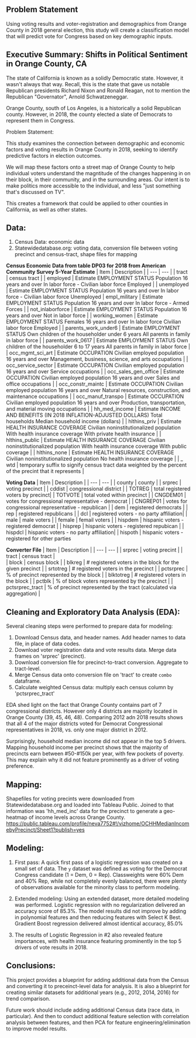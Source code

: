 ## Problem Statement

Using voting results and voter-registration and demographics from Orange County in 2018 general election, this study will create a classification model that will predict vote for Congress based on key demographic inputs. 

## Executive Summary:  Shifts in Political Sentiment in Orange County, CA

The state of California is known as a solidly Democratic state.  However, it wasn't always that way.  Recall, this is the state that gave us notable Republican presidents Richard Nixon and Ronald Reagan, not to mention the Republican "Governator", Arnold Schwatzeneggar.

Orange County, south of Los Angeles, is a historically a solid Republican county.  However, in 2018, the county elected a slate of Democrats to represent them in Congress.  

<a id = problem> </a>
Problem Statement:

This study examines the connection between demographic and economic factors and voting results in Orange County in 2018, seeking to identify predictive factors in election outcomes.   

We will map these factors onto a street map of Orange County to help individual voters understand the magntitude of the changes happening in on their block, in their community, and in the surrounding areas.  Our intent is to make politics more accessible to the individual, and less "just something that's discussed on TV".

This creates a framework that could be applied to other counties in California, as well as other states.  


## Data:
1. Census Data:  economic data
2. Statewidedatabase.org:  voting data, conversion file between voting precinct and census-tract, shape files for mapping

**Census Economic Data from table DP03 for 2018 from American Community Survey 5-Year Estimate**
| Item | Description |
| --- | --- |
| tract | census tract |
| employed | Estimate EMPLOYMENT STATUS Population 16 years and over In labor force - Civilian labor force Employed |
| unemployed | Estimate EMPLOYMENT STATUS Population 16 years and over In labor force - Civilian labor force Unemployed | empl_military | Estimate EMPLOYMENT STATUS Population 16 years and over In labor force - Armed Forces |
| not_inlaborforce | Estimate EMPLOYMENT STATUS Population 16 years and over Not in labor force |
| working_women | Estimate EMPLOYMENT STATUS Females 16 years and over In labor force Civilian labor force Employed |
| parents_work_under6 | Estimate EMPLOYMENT STATUS Own children of the householder under 6 years All parents in family in labor force |
| parents_work_0617 | Estimate EMPLOYMENT STATUS Own children of the householder 6 to 17 years All parents in family in labor force |
| occ_mgmt_sci_art | Estimate OCCUPATION Civilian employed population 16 years and over Management, business, science, and arts occupations |
| occ_service_sector | Estimate OCCUPATION Civilian employed population 16 years and over Service occupations |
| occ_sales_gen_office | Estimate OCCUPATION Civilian employed population 16 years and over Sales and office occupations |
| occ_constr_maintc | Estimate OCCUPATION Civilian employed population 16 years and over Natural resources, construction, and maintenance occupations |
| occ_manuf_transpo | Estimate OCCUPATION Civilian employed population 16 years and over Production, transportation, and material moving occupations |
| hh_med_income | Estimate INCOME AND BENEFITS (IN 2018 INFLATION-ADJUSTED DOLLARS) Total households Median household income (dollars) |
| hlthins_priv | Estimate HEALTH INSURANCE COVERAGE Civilian noninstitutionalized population With health insurance coverage With private health insurance |
| hlthins_public | Estimate HEALTH INSURANCE COVERAGE Civilian noninstitutionalized population With health insurance coverage With public coverage |
| hlthins_none | Estimate HEALTH INSURANCE COVERAGE Civilian noninstitutionalized population No health insurance coverage |
| _ wtd | temporary suffix to signify census tract data weighted by the percent of the precint that it represents |

**Voting Data**
| Item | Description |
| --- | --- |
| county | county |
| srprec | voting precinct |
| cddist | congressional district |
| TOTREG | total registered voters by precinct|
| TOTVOTE | total voted within precinct |
| CNGDEM01 | votes for congressional representative - democrat |
| CNGREP01  | votes for congressional representative - republican |
| dem | registered democrats |
| rep | registered republicans |
| dcl | registered voters - no party affiliation| 
| male | male voters |
| female | femail voters |
| hispdem | hispanic voters - registered democrat | 
| hisprep | hispanic voters - registered repubican |
| hispdcl | hispanic voters - no party affiliation|
| hispoth | hispanic voters - registered for other parties 

**Converter File**
| Item | Description |
| --- | --- |
| srprec | voting precint |
| tract | census tract |  
| block | census block |
| blkreg | # registered voters in the block for the given precinct |
| srtotreg | # registered voters in the precinct |
| pctsrprec | % of precinct represented by the block |
| blktotreg | # registered voters in the block |
| pctblk | % of block voters represented by the precinct |
| pctsrprec_tract | % of precinct represented by the tract (calculated via aggregation) |


## Cleaning and Exploratory Data Analysis (EDA):

Several cleaning steps were performed to prepare data for modeling:
1. Download Census data, and header names.  Add header names to data file, in place of data codes.
2. Download voter registration data and vote results data.  Merge data frames on 'srprec' (precinct).
3. Download conversion file for precinct-to-tract conversion.  Aggregate to tract-level.
4. Merge Census data onto conversion file on 'tract' to create `combo` dataframe.
5. Calculate weighted Census data:  multiply each census column by 'pctsrprec_tract'

EDA shed light on the fact that Orange County contains part of 7 congressional districts.  However only 4 districts are majority located in Orange County (39, 45, 46, 48).  Comparing 2012 adn 2018 results shows that all 4 of the major districts voted for Democrat Congressional representatives in 2018, vs. only one major district in 2012.  

Surprisingly, household median income did not appear in the top 5 drivers.  Mapping household income per precinct shows that the majority of precincts earn between #50-#150k per year, with few pockets of poverty.  This may explain why it did not feature prominently as a driver of voting preference.


## Mapping:
Shapefiles for voting precints were downloaded from Statewidedatabase.org and loaded into Tableau Public.  Joined to that information was 'hh_med_inc' data for the precinct to generate a geo-heatmap of income levels across Orange County. 
https://public.tableau.com/profile/neva7752#!/vizhome/OCHHMedianIncomebyPrecinct/Sheet1?publish=yes


## Modeling:

1. First pass:  A quick first pass of a logistic regression was created on a small set of data.  The `y` dataset was defined as voting for the Democrat Congress candidate (1 = Dem, 0 = Rep).  Classweights were 60% Dem and 40% Rep, while not completely evenly balanced, there were plenty of observations available for the minority class to perform modeling.  
2. Extended modeling:  Using an extended dataset, more detailed modeling was performed.  Logistic regression with no regularization delivered an accuracy score of 85.3%.  The model results did not improve by adding in polynomial features and then reducing features with Select K Best.  Gradient Boost regression delivered almost identical accuracy, 85.0%

3. The results of Logistic Regression in #2 also revealed feature importances, with health insurance featuring prominently in the top 5 drivers of vote results in 2018.  


## Conclusions:

This project provides a blueprint for adding additional data from the Census and converting it to preceinct-level data for analysis.  It is also a blueprint for creating similar datasets for additional years (e.g., 2012, 2014, 2016) for trend comparison.

Future work should include adding additional Census data (race data, in particular).  And then to conduct additional feature selection with correlation analysis between features, and then PCA for feature engineering/elimination to improve model results.
